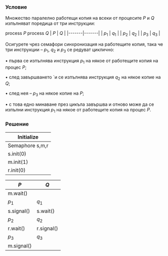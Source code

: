 ### Условие

Множество паралелно работещи копия на всеки от процесите $P$ и $Q$ изпълняват
поредица от три инструкции:

process $P$ process $Q$
|  $P$  |  $Q$  |
|-------|-------|
| $p_1$ | $q_1$ |
| $p_2$ | $q_2$ | 
| $p_3$ | $q_3$ |

Осигурете чрез семафори синхронизация на работещите копия, така че три инструкции – $p_1$, $q_2$
и $p_3$ се редуват циклично:

• първа се изпълнява инструкция $p_1$ на някое от работещите копия на процес $P$;

• след завършването ´и се изпълнява инструкция $q_2$ на някое копие на $Q$;

• след нея – $p_3$ на някое копие на $P$;

• с това едно минаване през цикъла завършва и отново може да се изпълни инструкция $p_1$ на
някое от работещите копия на процес $P$.


### Решение

| Initialize  |
|-------------|
| Semaphore s,m,r |
| s.init(0)   |
| m.init(1)   |
| r.init(0)   |

|  $P$  |  $Q$  |
|-------|-------|
|m.wait()||
|$p_1$         |$q_1$|
|s.signal() | s.wait()|
|$p_2$        | $q_2$|
|r.wait()   | r.signal()|
|$p_3$        | $q_3$|
|m.signal()||